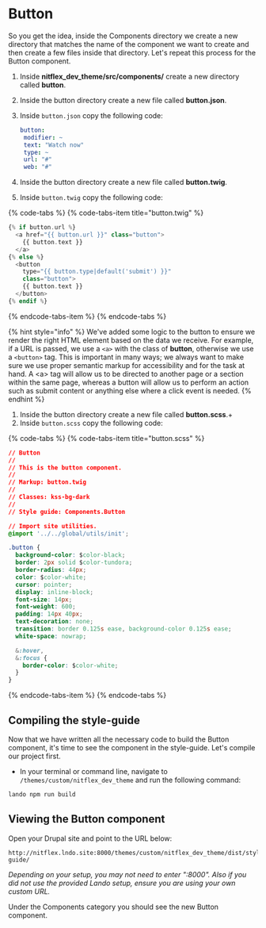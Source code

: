 # Button

So you get the idea, inside the Components directory we create a new directory that matches the name of the component we want to create and then create a few files inside that directory. Let's repeat this process for the Button component.

1. Inside **nitflex\_dev\_theme/src/components/** create a new directory called **button**.
2. Inside the button directory create a new file called **button.json**.
3. Inside `button.json` copy the following code:

   ```yaml
   button:
    modifier: ~
    text: "Watch now"
    type: ~
    url: "#"
    web: "#"
   ```

4. Inside the button directory create a new file called **button.twig**.
5. Inside `button.twig` copy the following code:

{% code-tabs %}
{% code-tabs-item title="button.twig" %}
```php
{% if button.url %}
  <a href="{{ button.url }}" class="button">
    {{ button.text }}
  </a>
{% else %}
  <button
    type="{{ button.type|default('submit') }}"
    class="button">
    {{ button.text }}
  </button>
{% endif %}
```
{% endcode-tabs-item %}
{% endcode-tabs %}

{% hint style="info" %}
We've added some logic to the button to ensure we render the right HTML element based on the data we receive. For example, if a URL is passed, we use a `<a>` with the class of **button**, otherwise we use a `<button>` tag. This is important in many ways; we always want to make sure we use proper semantic markup for accessibility and for the task at hand. A &lt;a&gt; tag will allow us to be directed to another page or a section within the same page, whereas a button will allow us to perform an action such as submit content or anything else where a click event is needed.
{% endhint %}

1. Inside the button directory create a new file called **button.scss**.+
2. Inside `button.scss` copy the following code:

{% code-tabs %}
{% code-tabs-item title="button.scss" %}
```css
// Button
//
// This is the button component.
//
// Markup: button.twig
//
// Classes: kss-bg-dark
//
// Style guide: Components.Button

// Import site utilities.
@import '../../global/utils/init';

.button {
  background-color: $color-black;
  border: 2px solid $color-tundora;
  border-radius: 44px;
  color: $color-white;
  cursor: pointer;
  display: inline-block;
  font-size: 14px;
  font-weight: 600;
  padding: 14px 40px;
  text-decoration: none;
  transition: border 0.125s ease, background-color 0.125s ease;
  white-space: nowrap;

  &:hover,
  &:focus {
    border-color: $color-white;
  }
}
```
{% endcode-tabs-item %}
{% endcode-tabs %}

## Compiling the style-guide

Now that we have written all the necessary code to build the Button component, it's time to see the component in the style-guide. Let's compile our project first.

* In your terminal or command line, navigate to `/themes/custom/nitflex_dev_theme` and run the following command:

```bash
lando npm run build
```

## Viewing the Button component

Open your Drupal site and point to the URL below:

```text
http://nitflex.lndo.site:8000/themes/custom/nitflex_dev_theme/dist/style-guide/
```

_Depending on your setup, you may not need to enter ":8000". Also if you did not use the provided Lando setup, ensure you are using your own custom URL._

Under the Components category you should see the new Button component.

